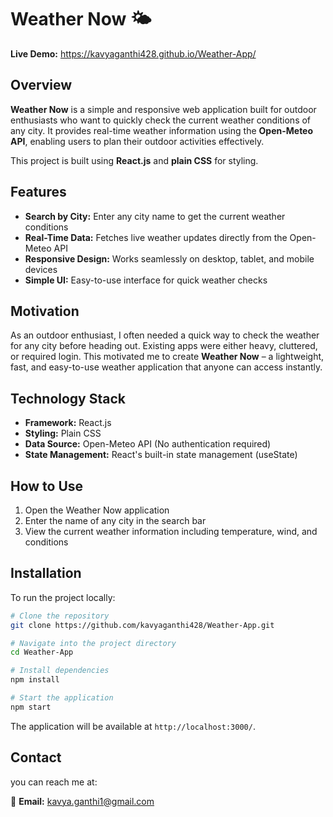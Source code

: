 # Weather Now 🌤️

**Live Demo:** https://kavyaganthi428.github.io/Weather-App/

## Overview

**Weather Now** is a simple and responsive web application built for outdoor enthusiasts who want to quickly check the current weather conditions of any city. It provides real-time weather information using the **Open-Meteo API**, enabling users to plan their outdoor activities effectively.

This project is built using **React.js**  and **plain CSS** for styling.

## Features

- **Search by City:** Enter any city name to get the current weather conditions
- **Real-Time Data:** Fetches live weather updates directly from the Open-Meteo API
- **Responsive Design:** Works seamlessly on desktop, tablet, and mobile devices
- **Simple UI:** Easy-to-use interface for quick weather checks

## Motivation

As an outdoor enthusiast, I often needed a quick way to check the weather for any city before heading out. Existing apps were either heavy, cluttered, or required login. This motivated me to create **Weather Now** – a lightweight, fast, and easy-to-use weather application that anyone can access instantly.

## Technology Stack

- **Framework:** React.js
- **Styling:** Plain CSS
- **Data Source:** Open-Meteo API (No authentication required)
- **State Management:** React's built-in state management (useState)

## How to Use

1. Open the Weather Now application
2. Enter the name of any city in the search bar
3. View the current weather information including temperature, wind, and conditions

## Installation

To run the project locally:

```bash
# Clone the repository
git clone https://github.com/kavyaganthi428/Weather-App.git

# Navigate into the project directory
cd Weather-App

# Install dependencies
npm install

# Start the application
npm start
```

The application will be available at `http://localhost:3000/`.

## Contact
 you can reach me at:

📧 **Email:** kavya.ganthi1@gmail.com

